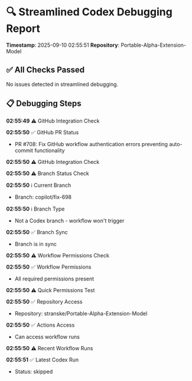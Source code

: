 # 🔍 Streamlined Codex Debugging Report

**Timestamp**: 2025-09-10 02:55:51
**Repository**: Portable-Alpha-Extension-Model

## ✅ All Checks Passed
No issues detected in streamlined debugging.

## 📋 Debugging Steps
**02:55:49** ⚠️ GitHub Integration Check

**02:55:50** ✅ GitHub PR Status
  - PR #708: Fix GitHub workflow authentication errors preventing auto-commit functionality

**02:55:50** ⚠️ GitHub Integration Check

**02:55:50** ⚠️ Branch Status Check

**02:55:50** ℹ️ Current Branch
  - Branch: copilot/fix-698

**02:55:50** ℹ️ Branch Type
  - Not a Codex branch - workflow won't trigger

**02:55:50** ✅ Branch Sync
  - Branch is in sync

**02:55:50** ⚠️ Workflow Permissions Check

**02:55:50** ✅ Workflow Permissions
  - All required permissions present

**02:55:50** ⚠️ Quick Permissions Test

**02:55:50** ✅ Repository Access
  - Repository: stranske/Portable-Alpha-Extension-Model

**02:55:50** ✅ Actions Access
  - Can access workflow runs

**02:55:50** ⚠️ Recent Workflow Runs

**02:55:51** ✅ Latest Codex Run
  - Status: skipped
